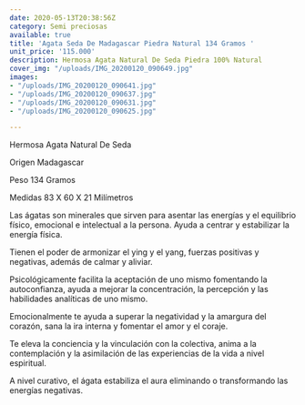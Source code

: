 ```yaml
---
date: 2020-05-13T20:38:56Z
category: Semi preciosas
available: true
title: 'Agata Seda De Madagascar Piedra Natural 134 Gramos '
unit_price: '115.000'
description: Hermosa Agata Natural De Seda Piedra 100% Natural
cover_img: "/uploads/IMG_20200120_090649.jpg"
images:
- "/uploads/IMG_20200120_090641.jpg"
- "/uploads/IMG_20200120_090637.jpg"
- "/uploads/IMG_20200120_090631.jpg"
- "/uploads/IMG_20200120_090625.jpg"

---
```

Hermosa Agata Natural De Seda 

Origen Madagascar 

Peso 134 Gramos 

Medidas 83 X 60 X 21 Milímetros 

Las ágatas son minerales que sirven para asentar las energías y el equilibrio físico, emocional e intelectual a la persona. Ayuda a centrar y estabilizar la energía física.

Tienen el poder de armonizar el ying y el yang, fuerzas positivas y negativas, además de calmar y aliviar.

Psicológicamente facilita la aceptación de uno mismo fomentando la autoconfianza, ayuda a mejorar la concentración, la percepción y las habilidades analíticas de uno mismo.

Emocionalmente te ayuda a superar la negatividad y la amargura del corazón, sana la ira interna y fomentar el amor y el coraje.

Te eleva la conciencia y la vinculación con la colectiva, anima a la contemplación y la asimilación de las experiencias de la vida a nivel espiritual.

A nivel curativo, el ágata estabiliza el aura eliminando o transformando las energías negativas.